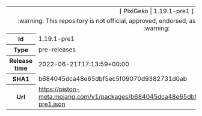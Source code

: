 <html><table>
<tr><td colspan="2" align="center"><img width="0" height="0"><br/>⌈ PixiGeko | 1.19.1-pre1 ⌋<br/><img width="0" height="0"></td></tr>
<tr><td colspan="2" align="center"><img width="0" height="0"><br/>
:warning: This repository is not official, approved, endorsed, associated or connected with Mojang :warning:
<br/><img width="0" height="0"></td></tr>
<tr><th>Id</th><td>1.19.1-pre1</td></tr>
<tr><th>Type</th><td>pre-releases</td></tr>
<tr><th>Release time</th><td>2022-06-21T17:13:59+00:00</td></tr>
<tr><th>SHA1</th><td>b684045dca48e65dbf5ec5f09070d9382731d0ab</td></tr>
<tr><th>Url</th><td><a href="https://piston-meta.mojang.com/v1/packages/b684045dca48e65dbf5ec5f09070d9382731d0ab/1.19.1-pre1.json">https://piston-meta.mojang.com/v1/packages/b684045dca48e65dbf5ec5f09070d9382731d0ab/1.19.1-pre1.json</a></td></tr>